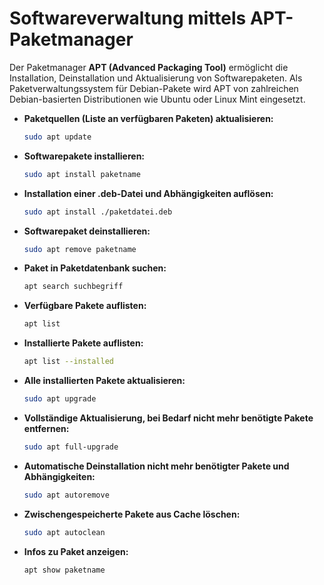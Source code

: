 # Softwareverwaltung mittels APT-Paketmanager 

Der Paketmanager **APT (Advanced Packaging Tool)** ermöglicht die Installation, Deinstallation und Aktualisierung von Softwarepaketen.
Als Paketverwaltungssystem für Debian-Pakete wird APT von zahlreichen Debian-basierten Distributionen wie Ubuntu oder Linux Mint eingesetzt.

- **Paketquellen (Liste an verfügbaren Paketen) aktualisieren:**
  ```bash
  sudo apt update
  ```
  
- **Softwarepakete installieren:**
  
  ```bash
  sudo apt install paketname
  ```

- **Installation einer .deb-Datei und Abhängigkeiten auflösen:**
  
  ```bash
  sudo apt install ./paketdatei.deb
  ```

- **Softwarepaket deinstallieren:**
  
  ```bash
  sudo apt remove paketname
  ```

- **Paket in Paketdatenbank suchen:**
  
  ```bash
  apt search suchbegriff
  ```

- **Verfügbare Pakete auflisten:**
  
  ```bash
  apt list
  ```

- **Installierte Pakete auflisten:**
  
  ```bash
  apt list --installed
  ```

- **Alle installierten Pakete aktualisieren:**
  
  ```bash
  sudo apt upgrade
  ```

- **Vollständige Aktualisierung, bei Bedarf nicht mehr benötigte Pakete entfernen:**
  
  ```bash
  sudo apt full-upgrade
  ```

- **Automatische Deinstallation nicht mehr benötigter Pakete und Abhängigkeiten:**
  
  ```bash
  sudo apt autoremove
  ```

- **Zwischengespeicherte Pakete aus Cache löschen:**
  
  ```bash
  sudo apt autoclean
  ```

- **Infos zu Paket anzeigen:**
  
  ```bash
  apt show paketname
  ```
